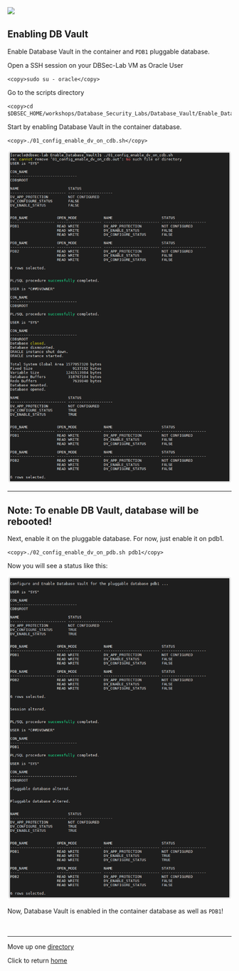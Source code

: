 ﻿![](../../../images/banner_DV.PNG)

## Enabling DB Vault

Enable Database Vault in the container and `PDB1` pluggable database.

Open a SSH session on your DBSec-Lab VM as Oracle User

````
<copy>sudo su - oracle</copy>
````

Go to the scripts directory

````
<copy>cd $DBSEC_HOME/workshops/Database_Security_Labs/Database_Vault/Enable_Database_Vault</copy>
````

Start by enabling Database Vault in the container database.

````
<copy>./01_config_enable_dv_on_cdb.sh</copy>
````

   ![](../images/DV_001.PNG)

---
**Note**: To enable DB Vault, database will be rebooted!
---
    
Next, enable it on the pluggable database. For now, just enable it on pdb1.

````
<copy>./02_config_enable_dv_on_pdb.sh pdb1</copy>
````

Now you will see a status like this:

   ![](../images/DV_002.PNG)
    
Now, Database Vault is enabled in the container database as well as `PDB1`!<br>
<br>&nbsp;

---
Move up one [directory](../README.md)

Click to return [home](/README.md)
